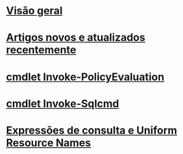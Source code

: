 

# [Visão geral](database-engine-powershell-reference.md)  


# [Artigos novos e atualizados recentemente](new-updated-powershell.md)


# [cmdlet Invoke-PolicyEvaluation](invoke-policyevaluation-cmdlet.md)  


# [cmdlet Invoke-Sqlcmd](invoke-sqlcmd-cmdlet.md)  


# [Expressões de consulta e Uniform Resource Names](query-expressions-and-uniform-resource-names.md)  
